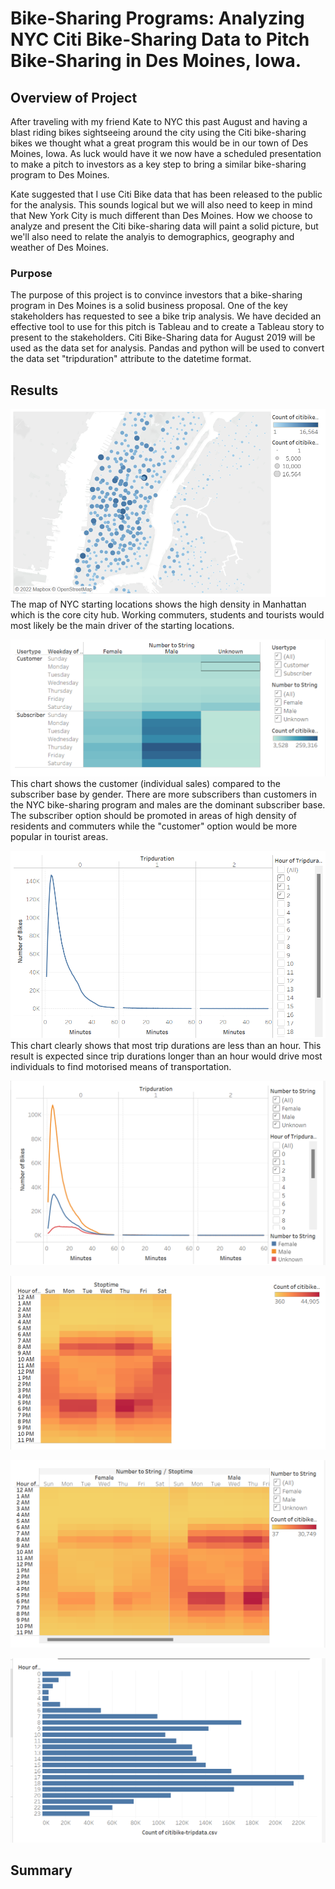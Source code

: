 # Bike-Sharing Programs:  Analyzing NYC Citi Bike-Sharing Data to Pitch Bike-Sharing in Des Moines, Iowa. 

## Overview of Project
After traveling with my friend Kate to NYC this past August and having a blast riding bikes sightseeing around the city using the Citi bike-sharing bikes we thought what a great program this would be in our town of Des Moines, Iowa.  As luck would have it we now have a scheduled presentation to make a pitch to investors as a key step to bring a similar bike-sharing program to Des Moines.  

Kate suggested that I use Citi Bike data that has been released to the public for the analysis.  This sounds logical but we will also need to keep in mind that New York City is much different than Des Moines.  How we choose to analyze and present the Citi bike-sharing data will paint a solid picture, but we'll also need to relate the analyis to demographics, geography and weather of Des Moines. 

### Purpose
The purpose of this project is to convince investors that a bike-sharing program in Des Moines is a solid business proposal.  One of the key stakeholders has requested to see a bike trip analysis.  We have decided an effective tool to use for this pitch is Tableau and to create a Tableau story to present to the stakeholders.  Citi Bike-Sharing data for August 2019 will be used as the data set for analysis.  Pandas and python will be used to convert the data set "tripduration" attribute to the datetime format.

## Results

![NYC_Start_Map](https://raw.githubusercontent.com/JBro-Birds/bikesharing/master/support_images/NYC_Start_Map.png)
The map of NYC starting locations shows the high density in Manhattan which is the core city hub.  Working commuters, students and tourists would most likely be the main driver of the starting locations.


![Customer_Vs_Subscriber](https://raw.githubusercontent.com/JBro-Birds/bikesharing/master/support_images/Customer_Vs_Subscriber.png)
This chart shows the customer (individual sales) compared to the subscriber base by gender.  There are more subscribers than customers in the NYC bike-sharing program and males are the dominant subscriber base.  The subscriber option should be promoted in areas of high density of residents and commuters while the "customer" option would be more popular in tourist areas.


![Trip_Duration](https://raw.githubusercontent.com/JBro-Birds/bikesharing/master/support_images/Trip_Duration.png)
This chart clearly shows that most trip durations are less than an hour.  This result is expected since trip durations longer than an hour would drive most individuals to find motorised means of transportation.


![Trip_Duration_byGender](https://raw.githubusercontent.com/JBro-Birds/bikesharing/master/support_images/Trip_Duration_byGender.png)

![Hours_Operations](https://raw.githubusercontent.com/JBro-Birds/bikesharing/master/support_images/Hours_Operations.png)

![Hours_Operations_Gender](https://raw.githubusercontent.com/JBro-Birds/bikesharing/master/support_images/Hours_Operations_Gender.png)

![Number_Trips](https://raw.githubusercontent.com/JBro-Birds/bikesharing/master/support_images/Number_Trips.png)

## Summary
